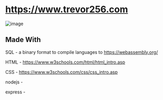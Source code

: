 # https://www.trevor256.com

![image](https://user-images.githubusercontent.com/79394682/172283365-700a72ec-0403-48fe-8bd2-b491afcbf8ac.png)


## Made With 

SQL - a binary format to compile languages to https://webassembly.org/

HTML - https://www.w3schools.com/html/html_intro.asp

CSS - https://www.w3schools.com/css/css_intro.asp

nodejs -

express - 